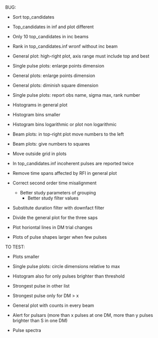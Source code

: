 BUG:
- Sort top_candidates
- Top_candidates in inf and plot different
- Only 10 top_candidates in inc beams
- Rank in top_candidates.inf wronf without inc beam

- General plot: high-right plot, axis range must include top and best
- Single pulse plots: enlarge points dimension
- General plots: enlarge points dimension
- General plots: diminish square dimension
- Single pulse plots: report obs name, sigma max, rank number
- Histograms in general plot
- Histogram bins smaller
- Histogram bins logarithmic or plot non logarithmic
- Beam plots: in top-right plot move numbers to the left
- Beam plots: give numbers to squares
- Move outside grid in plots
- In top_candidates.inf incoherent pulses are reported twice
- Remove time spans affected by RFI in general plot

- Correct second order time misalignment
  - Better study parameters of grouping
    - Better study filter values
- Substitute duration filter with downfact filter
- Divide the general plot for the three saps
- Plot horiontal lines in DM trial changes
- Plots of pulse shapes larger when few pulses

TO TEST:
- Plots smaller
- Single pulse plots: circle dimensions relative to max
- Histogram also for only pulses brighter than threshold
- Strongest pulse in other list
- Strongest pulse only for DM > x

- General plot with counts in every beam
- Alert for pulsars (more than x pulses at one DM, more than y pulses brighter than S in one DM)
- Pulse spectra